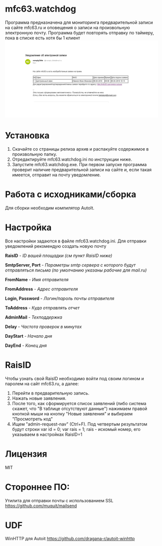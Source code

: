 # mfc63.watchdog
Программа предназначена для мониторинга предварительной записи на сайте mfc63.ru и оповещения о записи на произвольную электронную почту. Программа будет повторять отправку по таймеру, пока в списке есть хотя бы 1 клиент
![](https://github.com/2bite/mfc63.watchdog/raw/master/screen1.png)

# Установка
1. Скачайте со страницы релиза архив и распакуйте содержимое в произвольную папку.
2. Отредактируйте mfc63.watchdog.ini по инструкции ниже.
3. Запустите mfc63.watchdog.exe. При первом запуске программа проверит наличие предварительной записи на сайте и, если такая имеется, отправит на почту уведомление.

# Работа с исходниками/сборка
Для сборки необходим компилятор AutoIt. 

# Настройка
Все настройки задаются в файле mfc63.watchdog.ini. Для отправки уведомлений рекомендую создать новую почту

**RaisID** - *ID вашей площадки (см пункт RaisID ниже)*

**SmtpServer, Port** - *Параметры smtp сервера с которого будут отправляться письма (по умолчанию указаны рабочие для mail.ru)*

**FromName** - *Имя отправителя*

**FromAddress** - *Адрес отправителя*

**Login, Password** - *Логин/пароль почты отправителя*

**ToAddress** - *Куда отправлять отчет*

**AdminMail** - *Техподдержка*

**Delay** - *Частота проверок в минутах*

**DayStart** - *Начало дня*

**DayEnd** - *Конец дня*

# RaisID
Чтобы узнать свой RaisID необходимо войти под своим логином и паролем на сайт mfc63.ru, а далее:
1. Перейти в предварительную запись.
2. Нажать новые заявления.
3. После того, как сформируется список заявлений (либо система скажет, что "В таблице отсутствуют данные") нажимаем правой кнопкой мыши на кнопку "Новые заявления" и выбираем "Просмотреть код"
4. Ищем "admin-request-nav" (Ctrl+F). Под четвертым результатом будут строки var id = 0; var rais = 1; rais - искомый номер, его указываем в настройках RaisID=1

# Лицензия
MIT

# Стороннее ПО:
Утилита для отправки почты с использованием SSL
https://github.com/muquit/mailsend

# UDF
WinHTTP для Autoit
https://github.com/dragana-r/autoit-winhttp
